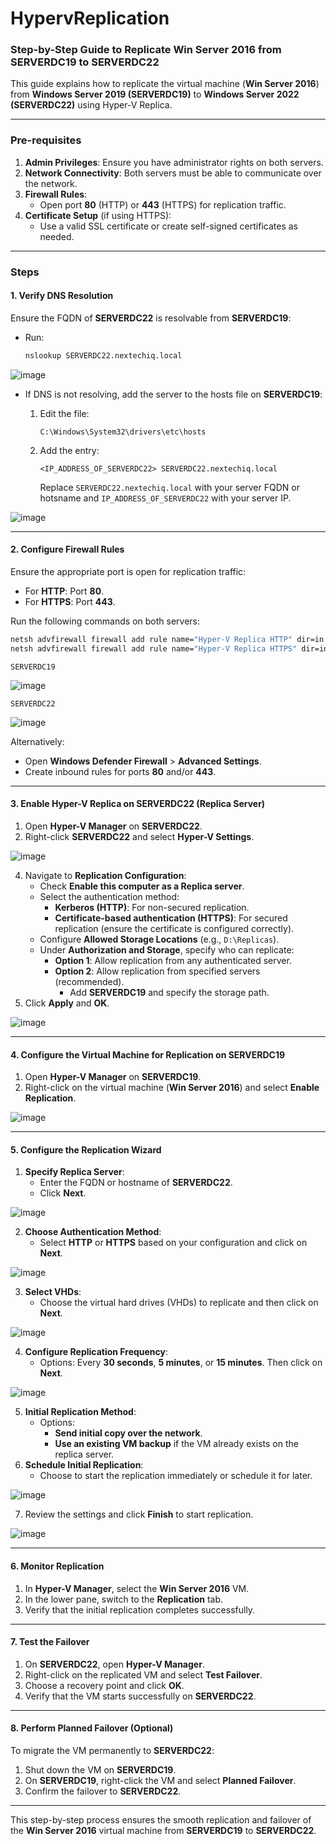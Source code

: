 # HypervReplication

### Step-by-Step Guide to Replicate **Win Server 2016** from **SERVERDC19** to **SERVERDC22**

This guide explains how to replicate the virtual machine (**Win Server 2016**) from **Windows Server 2019 (SERVERDC19)** to **Windows Server 2022 (SERVERDC22)** using Hyper-V Replica.

---

### **Pre-requisites**
1. **Admin Privileges**: Ensure you have administrator rights on both servers.
2. **Network Connectivity**: Both servers must be able to communicate over the network.
3. **Firewall Rules**:
   - Open port **80** (HTTP) or **443** (HTTPS) for replication traffic.
4. **Certificate Setup** (if using HTTPS):
   - Use a valid SSL certificate or create self-signed certificates as needed.

---

### **Steps**

#### **1. Verify DNS Resolution**
Ensure the FQDN of **SERVERDC22** is resolvable from **SERVERDC19**:
- Run:
  ```cmd
  nslookup SERVERDC22.nextechiq.local
  ```
![image](https://github.com/user-attachments/assets/48a86855-7e93-4060-af0e-74e21c3c96a1)

- If DNS is not resolving, add the server to the hosts file on **SERVERDC19**:
  1. Edit the file:
     ```
     C:\Windows\System32\drivers\etc\hosts
     ```
  2. Add the entry:
     ```
     <IP_ADDRESS_OF_SERVERDC22> SERVERDC22.nextechiq.local 
     ```
     
     Replace `SERVERDC22.nextechiq.local` with your server FQDN or hotsname and `IP_ADDRESS_OF_SERVERDC22` with your server IP.
     
![image](https://github.com/user-attachments/assets/56c514e7-f978-4c4a-8c3d-5efb7567fabf)

---

#### **2. Configure Firewall Rules**
Ensure the appropriate port is open for replication traffic:
- For **HTTP**: Port **80**.
- For **HTTPS**: Port **443**.

Run the following commands on both servers:
```cmd
netsh advfirewall firewall add rule name="Hyper-V Replica HTTP" dir=in action=allow protocol=TCP localport=80
netsh advfirewall firewall add rule name="Hyper-V Replica HTTPS" dir=in action=allow protocol=TCP localport=443
```

`SERVERDC19`

![image](https://github.com/user-attachments/assets/82205df4-c8b2-4721-927a-a202c5cc0100)

`SERVERDC22`

![image](https://github.com/user-attachments/assets/dc61c376-0280-4a1c-9656-e47403a2a04c)


Alternatively:
- Open **Windows Defender Firewall** > **Advanced Settings**.
- Create inbound rules for ports **80** and/or **443**.

---

#### **3. Enable Hyper-V Replica on SERVERDC22 (Replica Server)**
1. Open **Hyper-V Manager** on **SERVERDC22**.
2. Right-click **SERVERDC22** and select **Hyper-V Settings**.

![image](https://github.com/user-attachments/assets/50dc61f0-615f-4f8c-b11e-f8bafbb12b31)

4. Navigate to **Replication Configuration**:
   - Check **Enable this computer as a Replica server**.
   - Select the authentication method:
     - **Kerberos (HTTP)**: For non-secured replication.
     - **Certificate-based authentication (HTTPS)**: For secured replication (ensure the certificate is configured correctly).
   - Configure **Allowed Storage Locations** (e.g., `D:\Replicas`).
   - Under **Authorization and Storage**, specify who can replicate:
     - **Option 1**: Allow replication from any authenticated server.
     - **Option 2**: Allow replication from specified servers (recommended).
       - Add **SERVERDC19** and specify the storage path.
5. Click **Apply** and **OK**.

![image](https://github.com/user-attachments/assets/4423bf62-da42-48d1-94bc-4a0adca85798)


---

#### **4. Configure the Virtual Machine for Replication on SERVERDC19**
1. Open **Hyper-V Manager** on **SERVERDC19**.
2. Right-click on the virtual machine (**Win Server 2016**) and select **Enable Replication**.

![image](https://github.com/user-attachments/assets/9f67d863-925c-42cc-9aa0-f66acbec742c)

---

#### **5. Configure the Replication Wizard**
1. **Specify Replica Server**:
   - Enter the FQDN or hostname of **SERVERDC22**.
   - Click **Next**.
  
![image](https://github.com/user-attachments/assets/2cde8b92-53d4-4cc5-a40d-c973f5e59eec)

2. **Choose Authentication Method**:
   - Select **HTTP** or **HTTPS** based on your configuration and click on **Next**.

![image](https://github.com/user-attachments/assets/d8797389-1297-488b-94b5-cbf651158fc6)

3. **Select VHDs**:
   - Choose the virtual hard drives (VHDs) to replicate and then click on **Next**.

![image](https://github.com/user-attachments/assets/ea09fda8-da20-433e-ac51-597b56b5a9dd)

4. **Configure Replication Frequency**:
   - Options: Every **30 seconds**, **5 minutes**, or **15 minutes**. Then click on **Next**.

![image](https://github.com/user-attachments/assets/d66cbf3d-1221-4b4b-b31b-b82c6eac0446)

5. **Initial Replication Method**:
   - Options:
     - **Send initial copy over the network**.
     - **Use an existing VM backup** if the VM already exists on the replica server.
6. **Schedule Initial Replication**:
   - Choose to start the replication immediately or schedule it for later.

![image](https://github.com/user-attachments/assets/05f6f280-ccec-492c-a91c-213de5651596)

7. Review the settings and click **Finish** to start replication.

![image](https://github.com/user-attachments/assets/3d09a903-08b4-45ff-8b6c-a9aa515b7d88)

---

#### **6. Monitor Replication**
1. In **Hyper-V Manager**, select the **Win Server 2016** VM.
2. In the lower pane, switch to the **Replication** tab.
3. Verify that the initial replication completes successfully.

---

#### **7. Test the Failover**
1. On **SERVERDC22**, open **Hyper-V Manager**.
2. Right-click on the replicated VM and select **Test Failover**.
3. Choose a recovery point and click **OK**.
4. Verify that the VM starts successfully on **SERVERDC22**.

---

#### **8. Perform Planned Failover (Optional)**
To migrate the VM permanently to **SERVERDC22**:
1. Shut down the VM on **SERVERDC19**.
2. On **SERVERDC19**, right-click the VM and select **Planned Failover**.
3. Confirm the failover to **SERVERDC22**.

---

This step-by-step process ensures the smooth replication and failover of the **Win Server 2016** virtual machine from **SERVERDC19** to **SERVERDC22**.
